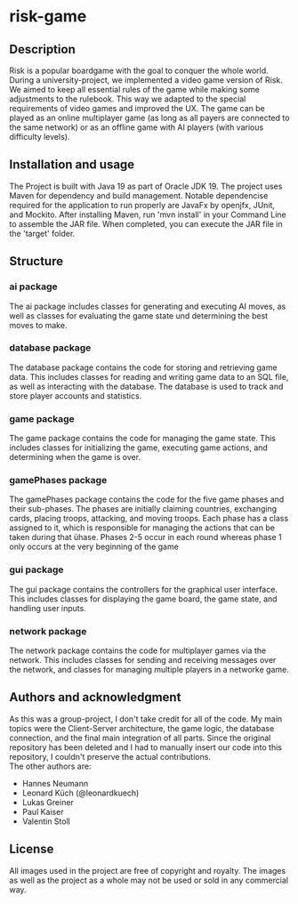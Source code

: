 # risk-game


## Description
Risk is a popular boardgame with the goal to conquer the whole world. During a university-project, we implemented a video game version of Risk. We aimed to keep all essential rules of the game while making some adjustments to the rulebook. This way we adapted to the special requirements of video games and improved the UX. The game can be played as an online multiplayer game (as long as all payers are connected to the same network) or as an offline game with AI players (with various difficulty levels).

## Installation and usage
The Project is built with Java 19 as part of Oracle JDK 19. The project uses Maven for dependency and build management. Notable dependencise required for the application to run properly are JavaFx by openjfx, JUnit, and Mockito.
After installing Maven, run 'mvn install' in your Command Line to assemble the JAR file. When completed, you can execute the JAR file in the 'target' folder.

## Structure

### ai package

The ai package includes classes for generating and executing AI moves, as well as classes for evaluating the game state und determining the best moves to make.

### database package

The database package contains the code for storing and retrieving game data. This includes classes for reading and writing game data to an SQL file, as well as interacting with the database. The database is used to track and store player accounts and statistics.

### game package

The game package contains the code for managing the game state. This includes classes for initializing the game, executing game actions, and determining when the game is over.

### gamePhases package

The gamePhases package contains the code for the five game phases and their sub-phases. The phases are initially claiming countries, exchanging cards, placing troops, attacking, and moving troops. Each phase has a class assigned to it, which is responsible for managing the actions that can be taken during that ühase. Phases 2-5 occur in each round whereas phase 1 only occurs at the very beginning of the game

### gui package

The gui package contains the controllers for the graphical user interface. This includes classes for displaying the game board, the game state, and handling user inputs.

### network package

The network package contains the code for multiplayer games via the network. This includes classes for sending and receiving messages over the network, and classes for managing multiple players in a networke game.

## Authors and acknowledgment
As this was a group-project, I don't take credit for all of the code. My main topics were the Client-Server architecture, the game logic, the database connection, and the final main integration of all parts. Since the original repository has been deleted and I had to manually insert our code into this repository, I couldn't preserve the actual contributions.  
The other authors are:
- Hannes Neumann
- Leonard Küch (@leonardkuech)
- Lukas Greiner
- Paul Kaiser
- Valentin Stoll

## License
All images used in the project are free of copyright and royalty. The images as well as the project as a whole may not be used or sold in any commercial way.
